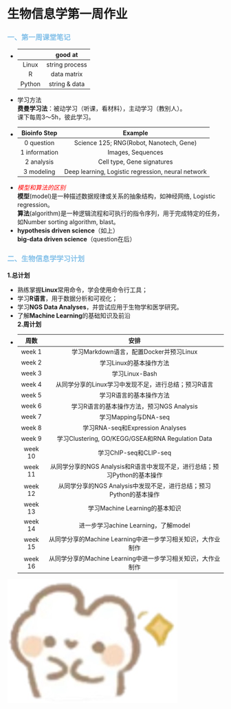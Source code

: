 # 生物信息学第一周作业

### <span style="color: #85C1E9;">一、第一周课堂笔记</span>
  * |      |good at       |
    |:----:|:------------:|
    |Linux |string process|
    |R     |data matrix   |
    |Python|string & data |
  * 学习方法  
    **费曼学习法**：被动学习（听课，看材料），主动学习（教别人）。  
    课下每周3～5h，彼此学习。  
  * | Bioinfo Step  | Example                                            |
    |:-------------:|:--------------------------------------------------:|
    | 0 question    | Science 125; RNG(Robot, Nanotech, Gene)            |
    | 1 information | Images, Sequences                                  |
    | 2 analysis    | Cell type, Gene signatures                         |
    | 3 modeling    | Deep learning, Logistic regression, neural network |
  * *<span style="color: red;">模型和算法的区别</span>*  
    **模型**(model)是一种描述数据规律或关系的抽象结构，如神经网络, Logistic regression。  
    **算法**(algorithm)是一种逻辑流程和可执行的指令序列，用于完成特定的任务，如Number sorting algorithm, blast。  
  * **hypothesis driven science**（如上）  
    **big-data driven science**（question在后）

### <span style="color: #85C1E9;">二、生物信息学学习计划</span>
**1.总计划**  
  * 熟练掌握**Linux**常用命令，学会使用命令行工具；  
  * 学习**R语言**，用于数据分析和可视化；  
  * 学习**NGS Data Analyses**，并尝试应用于生物学和医学研究。  
  * 了解**Machine Learning**的基础知识及前沿<br>
**2.周计划**  
  * |周数              |安排                                               |
    |:-----------------:|:--------------------------------------------------:|
    |week 1|学习Markdown语言，配置Docker并预习Linux|
    |week 2|学习Linux的基本操作方法|
    |week 3|学习Linux-Bash|
    |week 4|从同学分享的Linux学习中发现不足，进行总结；预习R语言|
    |week 5|学习R语言的基本操作方法|
    |week 6|学习R语言的基本操作方法，预习NGS Analysis|
    |week 7|学习Mapping与DNA-seq|
    |week 8|学习RNA-seq和Expression Analyses|
    |week 9|学习Clustering, GO/KEGG/GSEA和RNA Regulation Data|
    |week 10|学习ChIP-seq和CLIP-seq|
    |week 11|从同学分享的NGS Analysis和R语言中发现不足，进行总结；预习Python的基本操作|
    |week 12|从同学分享的NGS Analysis中发现不足，进行总结；预习Python的基本操作|
    |week 13|学习Machine Learning的基本知识|
    |week 14|进一步学习achine Learning，了解model|
    |week 15|从同学分享的Machine Learning中进一步学习相关知识，大作业制作|
    |week 16|从同学分享的Machine Learning中进一步学习相关知识，大作业制作|
    
![可爱兔子](https://github.com/Joyee001/2025bioinfo/raw/main/images/兔子笑.jpg)
